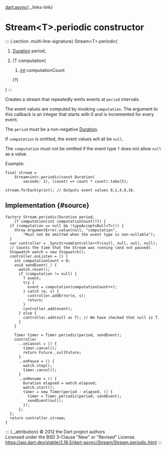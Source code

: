 [dart:async](../../dart-async/dart-async-library){._links-link}

Stream\<T\>.periodic constructor
================================

::: {.section .multi-line-signature}
Stream\<T\>.periodic(

1.  [Duration](../../dart-core/duration-class) period,
2.  \[T computation(
    1.  [int](../../dart-core/int-class) computationCount

    )?\]

)
:::

Creates a stream that repeatedly emits events at `period` intervals.

The event values are computed by invoking `computation`. The argument to
this callback is an integer that starts with 0 and is incremented for
every event.

The `period` must be a non-negative
[Duration](../../dart-core/duration-class).

If `computation` is omitted, the event values will all be `null`.

The `computation` must not be omitted if the event type `T` does not
allow `null` as a value.

Example:

``` {.language-dart data-language="dart"}
final stream =
    Stream<int>.periodic(const Duration(
        seconds: 1), (count) => count * count).take(5);

stream.forEach(print); // Outputs event values 0,1,4,9,16.
```

Implementation {#source}
--------------

``` {.language-dart data-language="dart"}
factory Stream.periodic(Duration period,
    [T computation(int computationCount)?]) {
  if (computation == null && !typeAcceptsNull<T>()) {
    throw ArgumentError.value(null, "computation",
        "Must not be omitted when the event type is non-nullable");
  }
  var controller = _SyncStreamController<T>(null, null, null, null);
  // Counts the time that the Stream was running (and not paused).
  Stopwatch watch = new Stopwatch();
  controller.onListen = () {
    int computationCount = 0;
    void sendEvent(_) {
      watch.reset();
      if (computation != null) {
        T event;
        try {
          event = computation(computationCount++);
        } catch (e, s) {
          controller.addError(e, s);
          return;
        }
        controller.add(event);
      } else {
        controller.add(null as T); // We have checked that null is T.
      }
    }

    Timer timer = Timer.periodic(period, sendEvent);
    controller
      ..onCancel = () {
        timer.cancel();
        return Future._nullFuture;
      }
      ..onPause = () {
        watch.stop();
        timer.cancel();
      }
      ..onResume = () {
        Duration elapsed = watch.elapsed;
        watch.start();
        timer = new Timer(period - elapsed, () {
          timer = Timer.periodic(period, sendEvent);
          sendEvent(null);
        });
      };
  };
  return controller.stream;
}
```

::: {._attribution}
© 2012 the Dart project authors\
Licensed under the BSD 3-Clause \"New\" or \"Revised\" License.\
<https://api.dart.dev/stable/2.18.5/dart-async/Stream/Stream.periodic.html>
:::
